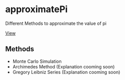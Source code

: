 # approximatePi
Different Methods to approximate the value of pi

[View](https://tiemotm.github.io/approximatePi/)

## Methods
- Monte Carlo Simulation
- Archimedes Method (Explanation cooming soon)
- Gregory Leibniz Series (Explanation cooming soon)
